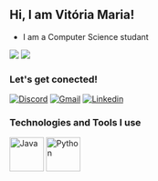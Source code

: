 ## Hi, I am Vitória Maria!

- I am a Computer Science studant

<div>
    <img heigh="180cm" src="https://github-readme-stats.vercel.app/api?username=Vitoria-Maria0912&show_icons=true&theme=tokyonight"/>
    <img heigh="180cm" src="https://github-readme-stats.vercel.app/api/top-langs/?username=Vitoria-Maria0912&layout=compact&theme=tokyonight"/>
</div>

### Let's get conected!

[![Discord](https://img.shields.io/badge/Discord-7289DA?style=for-the-badge&logo=discord&logoColor=white)](https://discord.com/)
[![Gmail](https://img.shields.io/badge/Gmail-D14836?style=for-the-badge&logo=gmail&logoColor=white)]()
[![Linkedin](https://img.shields.io/badge/LinkedIn-0077B5?style=for-the-badge&logo=linkedin&logoColor=white)]()

### Technologies and Tools I use

<div>
    <img align="center" alt="Java" height="60" widht="60" src="https://cdn.jsdelivr.net/gh/devicons/devicon/icons/java/java-original-wordmark.svg"/>
    <img align="center" alt="Python" height="60" widht="50" src="https://cdn.jsdelivr.net/gh/devicons/devicon/icons/python/python-original-wordmark.svg"/>
<div/>
